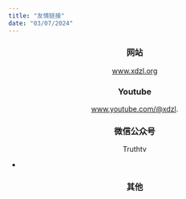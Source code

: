 ```yaml
---
title: "友情链接"
date: "03/07/2024"
---
```


<center>


### 网站
www.xdzl.org


### Youtube
www.youtube.com/@xdzl.

### 微信公众号
Truthtv


- 


### 其他

